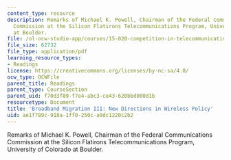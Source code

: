 ```yaml
---
content_type: resource
description: Remarks of Michael K. Powell, Chairman of the Federal Communications
  Commission at the Silicon Flatirons Telecommunications Program, University of Colorado
  at Boulder.
file: /ol-ocw-studio-app/courses/15-020-competition-in-telecommunications-fall-2003/ae1f789c918a1ff0250ca9dc1220c2b2_fcc_powell_statement.pdf
file_size: 62732
file_type: application/pdf
learning_resource_types:
- Readings
license: https://creativecommons.org/licenses/by-nc-sa/4.0/
ocw_type: OCWFile
parent_title: Readings
parent_type: CourseSection
parent_uid: f70d3f89-f7e4-abc3-ce43-620bbd000d1b
resourcetype: Document
title: 'Broadband Migration III: New Directions in Wireless Policy'
uid: ae1f789c-918a-1ff0-250c-a9dc1220c2b2
---
```

Remarks of Michael K. Powell, Chairman of the Federal Communications Commission at the Silicon Flatirons Telecommunications Program, University of Colorado at Boulder.